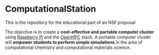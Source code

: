 # ComputationalStation
This is the repository for the educational part of an NSF proposal 

The objective is to create a **cost-effective and portable computer cluster** using [Raspberry Pi](https://www.raspberrypi.com) and the [OpenHPC](https://openhpc.community) stack.
A portable computer cluster will **empower students to perform simple simulations** in the area of computational chemistry and computational materials science. 
